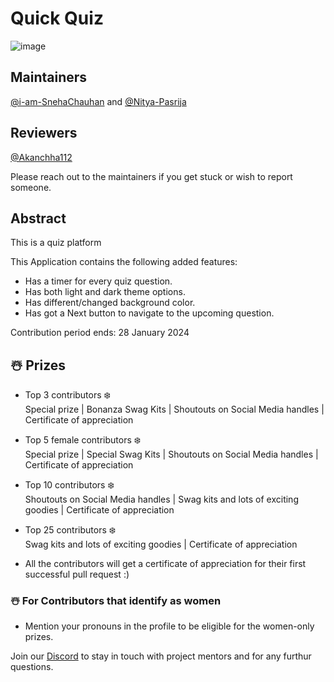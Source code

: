 # Quick Quiz
![image](https://github.com/SnowScriptWinterOfCode/QuickQuiz/assets/97171261/bd54be3f-6450-42a3-993b-06f9972fe548)

## Maintainers
[@i-am-SnehaChauhan](https://github.com/i-am-SnehaChauhan) and [@Nitya-Pasrija](https://github.com/Nitya-Pasrija)

## Reviewers
[@Akanchha112](https://github.com/Akanchha112)

Please reach out to the maintainers if you get stuck or wish to report someone.

## Abstract
This is a quiz platform

This Application contains the following added features:

- Has a timer for every quiz question.
- Has both light and dark theme options.
- Has different/changed background color.
- Has got a Next button to navigate to the upcoming question.

Contribution period ends: 28 January 2024

## ☃️ Prizes 
- Top 3 contributors ❄️<br/> 
Special prize | Bonanza Swag Kits | Shoutouts on Social Media handles | Certificate of appreciation

- Top 5 female contributors ❄️ <br/>
Special prize | Special Swag Kits | Shoutouts on Social Media handles | Certificate of appreciation

- Top 10 contributors ❄️ <br/>
Shoutouts on Social Media handles | Swag kits and lots of exciting goodies | Certificate of appreciation

- Top 25 contributors ❄️ <br/>
Swag kits and lots of exciting goodies | Certificate of appreciation

- All the contributors will get a certificate of appreciation for their first successful pull request :)


### ☃️ For Contributors that identify as women
- Mention your pronouns in the profile to be eligible for the women-only prizes.


Join our [Discord](https://discord.gg/xTNC4MGB) to stay in touch with project mentors and for any furthur questions. 



